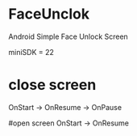 # FaceUnclok
Android Simple Face Unlock Screen  

miniSDK = 22

# close screen  
OnStart -> OnResume -> OnPause

#open screen
OnStart -> OnResume
